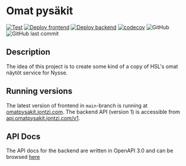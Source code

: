 # Omat pysäkit

[![Test](https://github.com/Jontzii/omat-pysakit/actions/workflows/Test.yml/badge.svg)](https://github.com/Jontzii/omat-pysakit/actions/workflows/Test.yml)
[![Deploy frontend](https://github.com/Jontzii/omat-pysakit/actions/workflows/deploy_frontend.yml/badge.svg)](https://github.com/Jontzii/omat-pysakit/actions/workflows/deploy_frontend.yml)
[![Deploy backend](https://github.com/Jontzii/omat-pysakit/actions/workflows/deploy_backend.yml/badge.svg)](https://github.com/Jontzii/omat-pysakit/actions/workflows/deploy_backend.yml)
[![codecov](https://codecov.io/gh/Jontzii/omat-pysakit/branch/main/graph/badge.svg?token=MOLC69P5VL)](https://codecov.io/gh/Jontzii/omat-pysakit)
![GitHub](https://img.shields.io/github/license/jontzii/omat-pysakit)
![GitHub last commit](https://img.shields.io/github/last-commit/jontzii/omat-pysakit)

## Description

The idea of this project is to create some kind of a copy of HSL's omat näytöt service for Nysse.

## Running versions

The latest version of frontend in `main`-branch is running at [omatpysakit.jontzi.com](https://omatpysakit.jontzi.com).
The backend API (version 1) is accessible from [api.omatpysakit.jontzi.com/v1](https://api.omatpysakit.jontzi.com/v1).

## API Docs

The API docs for the backend are written in OpenAPI 3.0 and can be browsed [here](https://app.swaggerhub.com/apis/jontzii/omat-pysakit/1.1.0)
